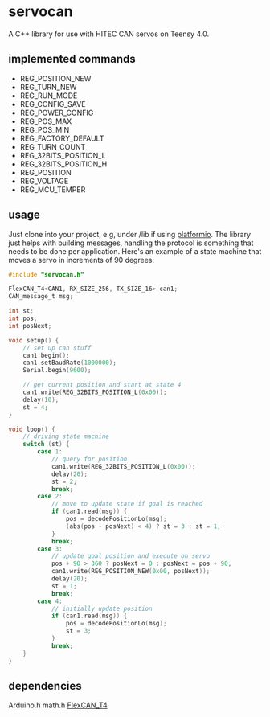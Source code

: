 # servocan
A C++ library for use with HITEC CAN servos on Teensy 4.0.

## implemented commands
*   REG_POSITION_NEW
*   REG_TURN_NEW
*   REG_RUN_MODE
*   REG_CONFIG_SAVE
*   REG_POWER_CONFIG
*   REG_POS_MAX
*   REG_POS_MIN
*   REG_FACTORY_DEFAULT
*   REG_TURN_COUNT
*   REG_32BITS_POSITION_L
*   REG_32BITS_POSITION_H
*   REG_POSITION
*   REG_VOLTAGE
*   REG_MCU_TEMPER

## usage
Just clone into your project, e.g, under /lib if using [platformio](https://platformio.org/). The library just helps with building messages, handling the protocol is something that needs to be done per application. Here's an example of a state machine that moves a servo in increments of 90 degrees:
```c
#include "servocan.h"

FlexCAN_T4<CAN1, RX_SIZE_256, TX_SIZE_16> can1;
CAN_message_t msg;

int st;
int pos;
int posNext;

void setup() {
    // set up can stuff
    can1.begin();
    can1.setBaudRate(1000000);
    Serial.begin(9600); 

    // get current position and start at state 4
    can1.write(REG_32BITS_POSITION_L(0x00));
    delay(10);
    st = 4;
}

void loop() {
    // driving state machine
    switch (st) {
        case 1:
            // query for position
            can1.write(REG_32BITS_POSITION_L(0x00));
            delay(20);
            st = 2;
            break;
        case 2:
            // move to update state if goal is reached
            if (can1.read(msg)) {
                pos = decodePositionLo(msg);
                (abs(pos - posNext) < 4) ? st = 3 : st = 1;
            }
            break;
        case 3:
            // update goal position and execute on servo
            pos + 90 > 360 ? posNext = 0 : posNext = pos + 90;
            can1.write(REG_POSITION_NEW(0x00, posNext));
            delay(20);
            st = 1;
            break;
        case 4:
            // initially update position
            if (can1.read(msg)) {
                pos = decodePositionLo(msg);
                st = 3;
            }
            break;
    }
}
```

## dependencies
Arduino.h
math.h
[FlexCAN_T4](https://github.com/tonton81/FlexCAN_T4/)

